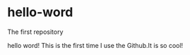 # hello-word
The first repository

hello word! This is the first time I use the Github.It is so cool!
